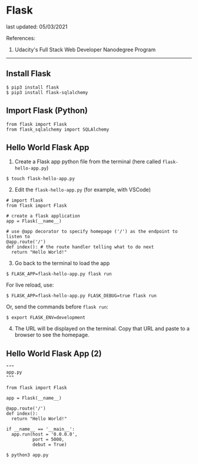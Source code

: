 # Flask

last updated: 05/03/2021

References:

1. Udacity's Full Stack Web Developer Nanodegree Program

---

## Install Flask

```
$ pip3 install flask
$ pip3 install flask-sqlalchemy
```

## Import Flask (Python)

```python3
from flask import Flask
from flask_sqlalchemy import SQLAlchemy
```

## Hello World Flask App

1. Create a Flask app python file from the terminal (here called `flask-hello-app.py`)

```
$ touch flask-hello-app.py
```

2. Edit the `flask-hello-app.py` (for example, with VSCode)

```python3
# import flask
from flask import Flask

# create a flask application
app = Flask(__name__)

# use @app decorator to specify homepage ('/') as the endpoint to listen to
@app.route('/')
def index(): # the route handler telling what to do next
  return "Hello World!"
```

3. Go back to the terminal to load the app

```
$ FLASK_APP=flask-hello-app.py flask run
```

For live reload, use:

```
$ FLASK_APP=flask-hello-app.py FLASK_DEBUG=true flask run
```

Or, send the commands before `flask run`:

```
$ export FLASK_ENV=development
```

4. The URL will be displayed on the terminal. Copy that URL and paste to a browser to see the homepage.

## Hello World Flask App (2)

```python3
"""
app.py
"""

from flask import Flask

app = Flask(__name__)

@app.route('/')
def index():
  return "Hello World!"
  
if __name__ == '__main__':
  app.run(host = '0.0.0.0',
          port = 5000,
          debut = True)
```

```
$ python3 app.py
```
